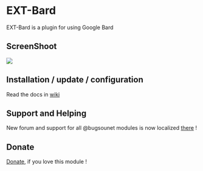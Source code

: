 # EXT-Bard

EXT-Bard is a plugin for using Google Bard

## ScreenShoot

![](https://wiki.bugsounet.fr/resources/bard/bard.png)

## Installation / update / configuration

Read the docs in [wiki](https://wiki.bugsounet.fr/EXT-Bard)

## Support and Helping
New forum and support for all @bugsounet modules is now localized [there](https://forum.bugsounet.fr) !
 
## Donate
 [Donate](https://www.paypal.com/cgi-bin/webscr?cmd=_s-xclick&hosted_button_id=TTHRH94Y4KL36&source=url), if you love this module !
